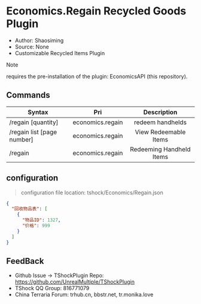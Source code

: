 # Economics.Regain Recycled Goods Plugin

- Author: Shaosiming
- Source: None
- Customizable Recycled Items Plugin

> [!NOTE]
>  requires the pre-installation of the plugin: EconomicsAPI (this repository).

##  Commands

| Syntax |       Pri        | Description |
| ------------------- |:----------------:| :------------: |
| /regain [quantity] | economics.regain | redeem handhelds |
| /regain list [page number] | economics.regain | View Redeemable Items |
| /regain | economics.regain | Redeeming Handheld Items |

##  configuration
>  configuration file location: tshock/Economics/Regain.json
```json
{
  "回收物品表": [
    {
      "物品ID": 1327,
      "价格": 999
    }
  ]
}
```
## FeedBack
- Github Issue -> TShockPlugin Repo: https://github.com/UnrealMultiple/TShockPlugin
- TShock QQ Group: 816771079
- China Terraria Forum: trhub.cn, bbstr.net, tr.monika.love